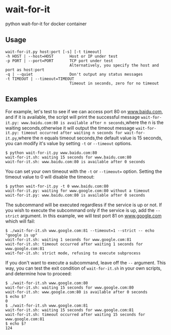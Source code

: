 # wait-for-it
python wait-for-it for docker container 

## Usage

```
wait-for-it.py host:port [-s] [-t timeout]
-h HOST | --host=HOST       Host or IP under test
-p PORT | --port=PORT       TCP port under test
                            Alternatively, you specify the host and port as host:port
-q | --quiet                Don't output any status messages
-t TIMEOUT | --timeout=TIMEOUT
                            Timeout in seconds, zero for no timeout
```

## Examples

For example, let's test to see if we can access port 80 on www.baidu.com, and if it is available, the script will print the successful message `wait-for-it.py: www.baidu.com:80 is available after n seconds`,where the n is the waiting seconds,otherwise it will output the timeout message `wait-for-it.py: timeout occurred after waiting n seconds for wait-for-it.py`,where the n equals timeout seconds,the default value is 15 seconds, you can modify it's value by setting `-t` or `--timeout` options.

```
$ python wait-for-it.py www.baidu.com:80
wait-for-it.sh: waiting 15 seconds for www.baidu.com:80
wait-for-it.sh: www.baidu.com:80 is available after 0 seconds
```

You can set your own timeout with the `-t` or `--timeout=` option.  Setting the timeout value to 0 will disable the timeout:

```
$ python wait-for-it.py -t 0 www.baidu.com:80
wait-for-it.py: waiting for www.google.com:80 without a timeout
wait-for-it.py: www.baidu.com:80 is available after 0 seconds
```

The subcommand will be executed regardless if the service is up or not.  If you wish to execute the subcommand only if the service is up, add the `--strict` argument. In this example, we will test port 81 on www.google.com which will fail:

```
$ ./wait-for-it.sh www.google.com:81 --timeout=1 --strict -- echo "google is up"
wait-for-it.sh: waiting 1 seconds for www.google.com:81
wait-for-it.sh: timeout occurred after waiting 1 seconds for www.google.com:81
wait-for-it.sh: strict mode, refusing to execute subprocess
```

If you don't want to execute a subcommand, leave off the `--` argument.  This way, you can test the exit condition of `wait-for-it.sh` in your own scripts, and determine how to proceed:

```
$ ./wait-for-it.sh www.google.com:80
wait-for-it.sh: waiting 15 seconds for www.google.com:80
wait-for-it.sh: www.google.com:80 is available after 0 seconds
$ echo $?
0
$ ./wait-for-it.sh www.google.com:81
wait-for-it.sh: waiting 15 seconds for www.google.com:81
wait-for-it.sh: timeout occurred after waiting 15 seconds for www.google.com:81
$ echo $?
124
```